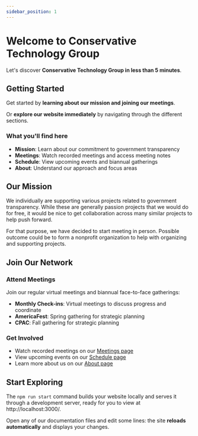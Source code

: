 ```yaml
---
sidebar_position: 1
---
```


# Welcome to Conservative Technology Group

Let's discover **Conservative Technology Group in less than 5 minutes**.

## Getting Started

Get started by **learning about our mission and joining our meetings**.

Or **explore our website immediately** by navigating through the different sections.

### What you'll find here

- **Mission**: Learn about our commitment to government transparency
- **Meetings**: Watch recorded meetings and access meeting notes
- **Schedule**: View upcoming events and biannual gatherings
- **About**: Understand our approach and focus areas

## Our Mission

We individually are supporting various projects related to government transparency. While these are generally passion projects that we would do for free, it would be nice to get collaboration across many similar projects to help push forward.

For that purpose, we have decided to start meeting in person. Possible outcome could be to form a nonprofit organization to help with organizing and supporting projects.

## Join Our Network

### Attend Meetings

Join our regular virtual meetings and biannual face-to-face gatherings:

- **Monthly Check-ins**: Virtual meetings to discuss progress and coordinate
- **AmericaFest**: Spring gathering for strategic planning
- **CPAC**: Fall gathering for strategic planning

### Get Involved

- Watch recorded meetings on our [Meetings page](/meetings)
- View upcoming events on our [Schedule page](/schedule)
- Learn more about us on our [About page](/about)

## Start Exploring

The `npm run start` command builds your website locally and serves it through a development server, ready for you to view at http://localhost:3000/.

Open any of our documentation files and edit some lines: the site **reloads automatically** and displays your changes.
